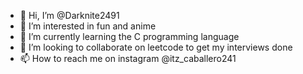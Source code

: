 - 👋 Hi, I’m @Darknite2491
- 👀 I’m interested in fun and anime 
- 🌱 I’m currently learning the C programming language 
- 💞️ I’m looking to collaborate on leetcode to get my interviews done
- 📫 How to reach me on instagram @itz_caballero241

<!---
Darknite2491/Darknite2491 is a ✨ special ✨ repository because its `README.md` (this file) appears on your GitHub profile.
You can click the Preview link to take a look at your changes.
--->
